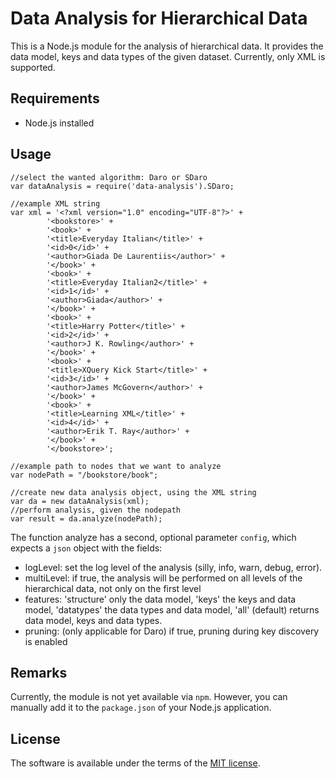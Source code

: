 # Data Analysis for Hierarchical Data

This is a Node.js module for the analysis of hierarchical data. It provides the data model, keys and data types of the given dataset. Currently, only XML is supported.

## Requirements
- Node.js installed

## Usage
```
//select the wanted algorithm: Daro or SDaro
var dataAnalysis = require('data-analysis').SDaro;

//example XML string
var xml = '<?xml version="1.0" encoding="UTF-8"?>' +
        '<bookstore>' +
        '<book>' +
        '<title>Everyday Italian</title>' +
        '<id>0</id>' +
        '<author>Giada De Laurentiis</author>' +
        '</book>' +
        '<book>' +
        '<title>Everyday Italian2</title>' +
        '<id>1</id>' +
        '<author>Giada</author>' +
        '</book>' +
        '<book>' +
        '<title>Harry Potter</title>' +
        '<id>2</id>' +
        '<author>J K. Rowling</author>' +
        '</book>' +
        '<book>' +
        '<title>XQuery Kick Start</title>' +
        '<id>3</id>' +
        '<author>James McGovern</author>' +
        '</book>' +
        '<book>' +
        '<title>Learning XML</title>' +
        '<id>4</id>' +
        '<author>Erik T. Ray</author>' +
        '</book>' +
        '</bookstore>';

//example path to nodes that we want to analyze
var nodePath = "/bookstore/book";

//create new data analysis object, using the XML string
var da = new dataAnalysis(xml);
//perform analysis, given the nodepath
var result = da.analyze(nodePath);
```

The function analyze has a second, optional parameter `config`, which expects a `json` object with the fields:
- logLevel: set the log level of the analysis (silly, info, warn, debug, error).
- multiLevel: if true, the analysis will be performed on all levels of the hierarchical data, not only on the first level
- features: 'structure' only the data model, 'keys' the keys and data model, 'datatypes' the data types and data model, 'all' (default) returns data model, keys and data types.
- pruning: (only applicable for Daro) if true, pruning during key discovery is enabled

## Remarks
Currently, the module is not yet available via `npm`. However, you can manually add it to the `package.json` of your Node.js application.

## License

The software is available under the terms of the [MIT license](https://opensource.org/licenses/mit-license.html).
